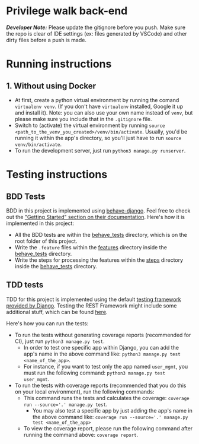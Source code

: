 
# Privilege walk back-end
_**Developer Note:**_ Please update the gitignore before you push. Make sure the repo is clear of IDE settings (ex: files generated by VSCode) and other dirty files before a push is made.

# Running instructions
## 1. Without using Docker
* At first, create a python virtual environment by running the comand `virtualenv venv`. (If you don't have `virtualenv` installed, Google it up and install it). Note: you can also use your own name instead of `venv`, but please make sure you include that in the `.gitignore` file.
* Switch to (activate) the virtual environment by running `source <path_to_the_venv_you_created>/venv/bin/activate`. Usually, you'd be running it within the app's directory, so you'll just have to run `source venv/bin/activate`.
* To run the development server, just run `python3 manage.py runserver`.


# Testing instructions
## BDD Tests
BDD in this project is implemented using [behave-django](https://behave-django.readthedocs.io/en/stable/). Feel free to check out the ["Getting Started" section on their documentation](https://behave-django.readthedocs.io/en/stable/usage.html). Here's how it is implemented in this project:
* All the BDD tests are within the [behave_tests](/behave_tests) directory, which is on the root folder of this project.
* Write the `.feature` files within the [features](/behave_tests/features) directory inside the [behave_tests](/behave_tests/) directory.
* Write the steps for processing the features within the [steps](/behave_tests/steps) directory inside the [behave_tests](/behave_tests/) directory.

## TDD tests
TDD for this project is implemented using the default [testing framework provided by Django](https://docs.djangoproject.com/en/4.0/topics/testing/overview/). Testing the REST Framework might include some additional stuff, which can be found [here](https://www.django-rest-framework.org/api-guide/testing/).

Here's how you can run the tests:
* To run the tests without generating coverage reports (recommended for CI), just run `python3 manage.py test`.
  * In order to test one specific app within Django, you can add the app's name in the above command like: `python3 manage.py test <name_of_the_app>`.
  * For instance, if you want to test only the app named `user_mgmt`, you must run the following command: `python3 manage.py test user_mgmt`.
* To run the tests with coverage reports (recommended that you do this on your local environment), run the following commands:
  * This command runs the tests and calculates the coverage: `coverage run --source='.' manage.py test`.
    * You may also test a specific app by just adding the app's name in the above command like: `coverage run --source='.' manage.py test <name_of_the_app>`
  * To view the coverage report, please run the following command after running the command above: `coverage report`.